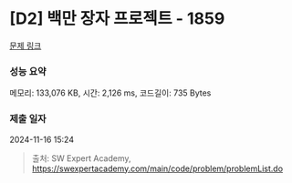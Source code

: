 # [D2] 백만 장자 프로젝트 - 1859 

[문제 링크](https://swexpertacademy.com/main/code/problem/problemDetail.do?contestProbId=AV5LrsUaDxcDFAXc) 

### 성능 요약

메모리: 133,076 KB, 시간: 2,126 ms, 코드길이: 735 Bytes

### 제출 일자

2024-11-16 15:24



> 출처: SW Expert Academy, https://swexpertacademy.com/main/code/problem/problemList.do